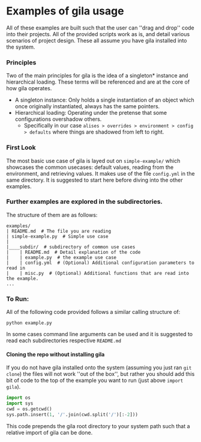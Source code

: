 # Examples of gila usage

All of these examples are built such that the user can ''drag and drop'' code into their projects. All of the provided scripts work as is, and detail various scenarios of project design. These all assume you have gila installed into the system. 

### Principles
Two of the main principles for gila is the idea of a singleton\* instance and hierarchical loading. These terms will be referenced and are at the core of how gila operates.
* A singleton instance: Only holds a single instantiation of an object which once originally instantiated, always has the same pointers.
* Hierarchical loading: Operating under the pretense that some configurations overshadow others.
    * Specifically in our case `alises > overrides > environment > config > defaults` where things are shadowed from left to right.

### First Look
The most basic use case of gila is layed out on `simple-example/` which showcases the common usecases: default values, reading from the environment, and retrieving values. It makes use of the file `config.yml` in the same directory. It is suggested to start here before diving into the other examples.

### Further examples are explored in the subdirectories.

The structure of them are as follows:
```
examples/
| README.md  # The file you are reading
| simple-example.py  # Simple use case
|
|____subdir/  # subdirectory of common use cases
|    | README.md  # Detail explanation of the code
|    | example.py  # the example use case
|    | config.yml  # (Optional) Additional configuration parameters to read in
|    | misc.py  # (Optional) Additional functions that are read into the example.
...
```

### To Run:
All of the following code provided follows a similar calling structure of:
```
python example.py
```
In some cases command line arguments can be used and it is suggested to read each subdirectories respective `README.md`

#### Cloning the repo without installing gila
If you do not have gila installed onto the system (assuming you just ran `git clone`) the files will not work ''out of the box'', but rather you should add this bit of code to the top of the example you want to run (just above `import gila`).
```python
import os
import sys
cwd = os.getcwd()
sys.path.insert(1, '/'.join(cwd.split('/')[:-2]))
```
This code prepends the gila root directory to your system path such that a relative import of gila can be done.
